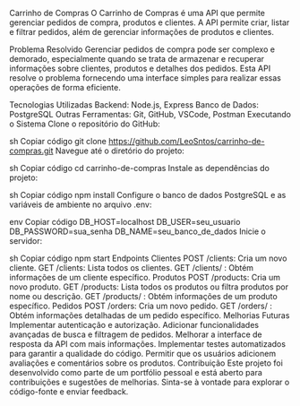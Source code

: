 Carrinho de Compras
O Carrinho de Compras é uma API que permite gerenciar pedidos de compra, produtos e clientes. A API permite criar, listar e filtrar pedidos, além de gerenciar informações de produtos e clientes.

Problema Resolvido
Gerenciar pedidos de compra pode ser complexo e demorado, especialmente quando se trata de armazenar e recuperar informações sobre clientes, produtos e detalhes dos pedidos. Esta API resolve o problema fornecendo uma interface simples para realizar essas operações de forma eficiente.

Tecnologias Utilizadas
Backend: Node.js, Express
Banco de Dados: PostgreSQL
Outras Ferramentas: Git, GitHub, VSCode, Postman
Executando o Sistema
Clone o repositório do GitHub:

sh
Copiar código
git clone https://github.com/LeoSntos/carrinho-de-compras.git
Navegue até o diretório do projeto:

sh
Copiar código
cd carrinho-de-compras
Instale as dependências do projeto:

sh
Copiar código
npm install
Configure o banco de dados PostgreSQL e as variáveis de ambiente no arquivo .env:

env
Copiar código
DB_HOST=localhost
DB_USER=seu_usuario
DB_PASSWORD=sua_senha
DB_NAME=seu_banco_de_dados
Inicie o servidor:

sh
Copiar código
npm start
Endpoints
Clientes
POST /clients: Cria um novo cliente.
GET /clients: Lista todos os clientes.
GET /clients/
: Obtém informações de um cliente específico.
Produtos
POST /products: Cria um novo produto.
GET /products: Lista todos os produtos ou filtra produtos por nome ou descrição.
GET /products/
: Obtém informações de um produto específico.
Pedidos
POST /orders: Cria um novo pedido.
GET /orders/
: Obtém informações detalhadas de um pedido específico.
Melhorias Futuras
Implementar autenticação e autorização.
Adicionar funcionalidades avançadas de busca e filtragem de pedidos.
Melhorar a interface de resposta da API com mais informações.
Implementar testes automatizados para garantir a qualidade do código.
Permitir que os usuários adicionem avaliações e comentários sobre os produtos.
Contribuição
Este projeto foi desenvolvido como parte de um portfólio pessoal e está aberto para contribuições e sugestões de melhorias. Sinta-se à vontade para explorar o código-fonte e enviar feedback.
